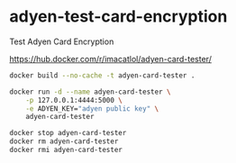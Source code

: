 # adyen-test-card-encryption
Test Adyen Card Encryption

https://hub.docker.com/r/imacatlol/adyen-card-tester/


```bash
docker build --no-cache -t adyen-card-tester .
```

```bash
docker run -d --name adyen-card-tester \
	-p 127.0.0.1:4444:5000 \
	-e ADYEN_KEY="adyen public key" \
	adyen-card-tester
```


```bash
docker stop adyen-card-tester
docker rm adyen-card-tester
docker rmi adyen-card-tester
```